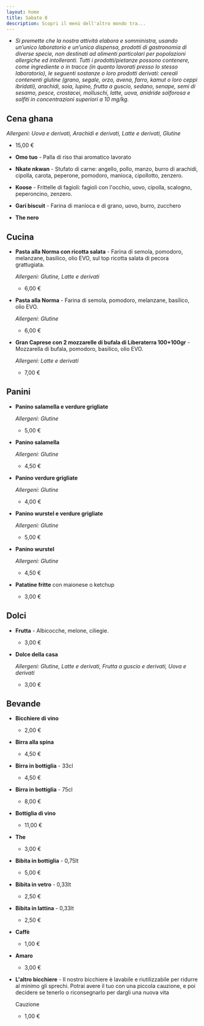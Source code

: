```yaml
---
layout: home
title: Sabato 8
description: Scopri il menù dell'altro mondo tra...
---
```


- *Si premette che la nostra attività elabora e somministra, usando un’unico laboratorio e un’unica dispensa, prodotti di gastronomia di diverse specie, non destinati ad alimenti particolari per popolazioni allergiche ed intolleranti. Tutti i prodotti/pietanze possono contenere, come ingrediente o in tracce (in quanto lavorati presso lo stesso laboratorio), le seguenti sostanze o loro prodotti derivati: cereali contenenti glutine (grano, segale, orzo, avena, farro, kamut o loro ceppi ibridati), arachidi, soia, lupino, frutta a guscio, sedano, senape, semi di sesamo, pesce, crostacei, molluschi, latte, uova, anidride solforosa e solfiti in concentrazioni superiori a 10 mg/kg.*

## Cena ghana ##

*Allergeni: Uova e derivati, Arachidi e derivati, Latte e derivati, Glutine*
  - 15,00 €
  
- **Omo tuo** - Palla di riso thai aromatico lavorato

- **Nkate nkwan** - Stufato di carne: angello, pollo, manzo, burro di arachidi, cipolla, carota, peperone, pomodoro, manioca, cipollotto, zenzero.

- **Koose** - Frittelle di fagioli: fagioli con l'occhio, uovo, cipolla, scalogno, peperoncino, zenzero.

- **Gari biscuit** - Farina di manioca e di grano, uovo, burro, zucchero

- **The nero**

## Cucina ##
- **Pasta alla Norma con ricotta salata** - Farina di semola, pomodoro, melanzane, basilico, olio EVO, sul top ricotta salata di pecora grattugiata.

  *Allergeni: Glutine, Latte e derivati*
  - 6,00 €

- **Pasta alla Norma** - Farina di semola, pomodoro, melanzane, basilico, olio EVO.

  *Allergeni: Glutine*
  - 6,00 €

- **Gran Caprese con 2 mozzarelle di bufala di Liberaterra 100+100gr** - Mozzarella di bufala, pomodoro, basilico, olio EVO.

  *Allergeni: Latte e derivati*
  - 7,00 €

## Panini ##
- **Panino salamella e verdure grigliate**

  *Allergeni: Glutine*
  - 5,00 €

- **Panino salamella**

  *Allergeni: Glutine*
  - 4,50 €

- **Panino verdure grigliate**

  *Allergeni: Glutine*
  - 4,00 €

- **Panino wurstel e verdure grigliate**

  *Allergeni: Glutine*
  - 5,00 €

- **Panino wurstel**

  *Allergeni: Glutine*
  - 4,50 €

- **Patatine fritte** con maionese o ketchup
  - 3,00 €


## Dolci ##
- **Frutta** - Albicocche, melone, ciliegie.
  - 3,00 €

- **Dolce della casa**

  *Allergeni: Glutine, Latte e derivati, Frutta a guscio e derivati, Uova e derivati*
  - 3,00 €

## Bevande ##
- **Bicchiere di vino**
  - 2,00 €

- **Birra alla spina**
  - 4,50 €

- **Birra in bottiglia** - 33cl
  - 4,50 €

- **Birra in bottiglia** - 75cl
  - 8,00 €
  
- **Bottiglia di vino**
  - 11,00 €

- **The**
  - 3,00 €

- **Bibita in bottiglia** - 0,75lt
  - 5,00 €

- **Bibita in vetro** - 0,33lt
  - 2,50 €

- **Bibita in lattina** - 0,33lt
  - 2,50 €

- **Caffè**
  - 1,00 €

- **Amaro**
  - 3,00 €

- **L'altro bicchiere** - Il nostro bicchiere è lavabile e riutilizzabile per ridurre al minimo gli sprechi. Potrai avere il tuo con una piccola cauzione, e poi decidere se tenerlo o riconsegnarlo per dargli una nuova vita

  Cauzione
  - 1,00 €
